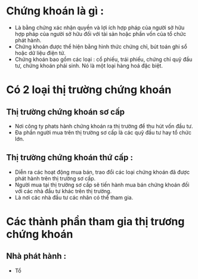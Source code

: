 # Chứng khoán là gì :
- Là bằng chứng xác nhận quyền và lợi ích hợp pháp của người sở hữu hợp pháp của người sở hữu đối với tài sản hoặc phần vốn của tổ chức phát hành.
- Chứng khoán được thể hiện bằng hình thức chứng chỉ, bút toán ghi sổ hoặc dữ liệu điện tử.
- Chứng khoán bao gồm các loại : cổ phiếu, trái phiếu, chứng chỉ quỹ đầu tư, chứng khoán phái sinh. Nó là một loại hàng hoá đặc biệt.
# Có 2 loại thị trường chứng khoán
## Thị trường chứng khoán sơ cấp 
- Nơi công ty phats hành chứng khoán ra thị trường để thu hút vốn đầu tư.
- Đa phần người mua trên thị trường sơ cấp là các quỹ đầu tư hay tổ chức lớn.
## Thị trường chứng khoán thứ cấp :
- Diễn ra các hoạt động mua bán, trao đổi các loại chứng khoán đã được phát hành trên thị trường sơ cấp.
- Người mua tại thị trường sơ cấp sẽ tiến hành mua bán chứng khoán đối với các nhà đầu tư khác trên thị trường.
- Là nơi các nhà đầu tư các nhân có thể tham gia.
# Các thành phần tham gia thị trương chứng khoán
## Nhà phát hành :
- Tổ 

<!--stackedit_data:
eyJoaXN0b3J5IjpbLTE4MTUxOTc1NTBdfQ==
-->